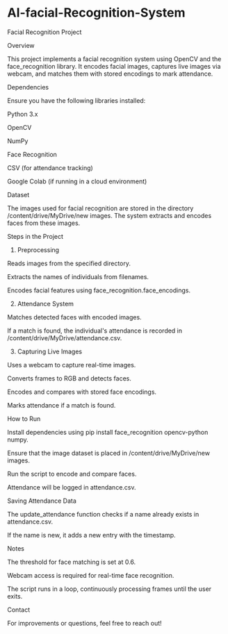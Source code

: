 # AI-facial-Recognition-System
Facial Recognition Project

Overview

This project implements a facial recognition system using OpenCV and the face_recognition library. It encodes facial images, captures live images via webcam, and matches them with stored encodings to mark attendance.

Dependencies

Ensure you have the following libraries installed:

Python 3.x

OpenCV

NumPy

Face Recognition

CSV (for attendance tracking)

Google Colab (if running in a cloud environment)

Dataset

The images used for facial recognition are stored in the directory /content/drive/MyDrive/new images. The system extracts and encodes faces from these images.

Steps in the Project

1. Preprocessing

Reads images from the specified directory.

Extracts the names of individuals from filenames.

Encodes facial features using face_recognition.face_encodings.

2. Attendance System

Matches detected faces with encoded images.

If a match is found, the individual's attendance is recorded in /content/drive/MyDrive/attendance.csv.

3. Capturing Live Images

Uses a webcam to capture real-time images.

Converts frames to RGB and detects faces.

Encodes and compares with stored face encodings.

Marks attendance if a match is found.

How to Run

Install dependencies using pip install face_recognition opencv-python numpy.

Ensure that the image dataset is placed in /content/drive/MyDrive/new images.

Run the script to encode and compare faces.

Attendance will be logged in attendance.csv.

Saving Attendance Data

The update_attendance function checks if a name already exists in attendance.csv.

If the name is new, it adds a new entry with the timestamp.

Notes

The threshold for face matching is set at 0.6.

Webcam access is required for real-time face recognition.

The script runs in a loop, continuously processing frames until the user exits.

Contact

For improvements or questions, feel free to reach out!

